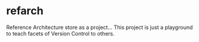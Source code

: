 # refarch
Reference Architecture store as a project...  This project is just a playground to teach facets of Version Control to others.

